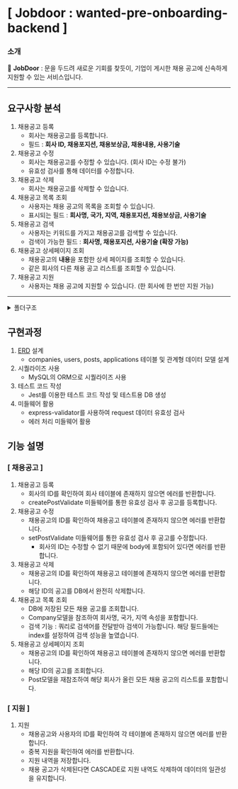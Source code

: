 # [ Jobdoor : wanted-pre-onboarding-backend ]

### 소개

🚪 **JobDoor** : 문을 두드려 새로운 기회를 찾듯이, 기업이 게시한 채용 공고에 신속하게 지원할 수 있는 서비스입니다.

---

## 요구사항 분석

1. 채용공고 등록
    - 회사는 채용공고를 등록합니다.
    - 필드 : **회사 ID, 채용포지션, 채용보상금, 채용내용, 사용기술**
2. 채용공고 수정
    - 회사는 채용공고를 수정할 수 있습니다. (회사 ID는 수정 불가)
    - 유효성 검사를 통해 데이터를 수정합니다.
3. 채용공고 삭제
    - 회사는 채용공고를 삭제할 수 있습니다.
4. 채용공고 목록 조회
    - 사용자는 채용 공고의 목록을 조회할 수 있습니다.
    - 표시되는 필드 : **회사명, 국가, 지역, 채용포지션, 채용보상금, 사용기술**
5. 채용공고 검색
    - 사용자는 키워드를 가지고 채용공고를 검색할 수 있습니다.
    - 검색이 가능한 필드 : **회사명, 채용포지션, 사용기술 (확장 가능)**
6. 채용공고 상세페이지 조회
    - 채용공고의 **내용**을 포함한 상세 페이지를 조회할 수 있습니다.
    - 같은 회사의 다른 채용 공고 리스트를 조회할 수 있습니다.
7. 채용공고 지원
    - 사용자는 채용 공고에 지원할 수 있습니다. (한 회사에 한 번만 지원 가능)

---

<details>
  <summary>폴더구조</summary>

  ```jsx
  📦wanted-pre-onboarding-backend
   ┣ 📂.git
   ┣ 📂node_modules
   ┣ 📂src
   ┃ ┣ 📂controllers
   ┃ ┣ 📂database
   ┃ ┃ ┣ 📂config
   ┃ ┃ ┣ 📂migrations
   ┃ ┃ ┣ 📂models
   ┃ ┃ ┣ 📂repositories
   ┃ ┃ ┗ 📂seeders
   ┃ ┣ 📂middlewares
   ┃ ┣ 📂routes
   ┃ ┣ 📂services
   ┃ ┣ 📂utils
   ┃ ┗ 📜app.js
   ┣ 📂test
   ┣ 📜.babelrc
   ┣ 📜.env
   ┣ 📜.gitignore
   ┣ 📜.prettierrc
   ┣ 📜.sequelizerc
   ┣ 📜index.js
   ┣ 📜package.json
   ┣ 📜README.md
   ┗ 📜yarn.lock
```
</details>
    

## 구현과정

1. [ERD](https://www.erdcloud.com/d/pqcapjs3QNY5LreNz) 설계
    - companies, users, posts, applications 테이블 및 관계형 데이터 모델 설계
2. 시퀄라이즈 사용
    - MySQL의 ORM으로 시퀄라이즈 사용
3. 테스트 코드 작성
    - Jest를 이용한 테스트 코드 작성 및 테스트용 DB 생성
4. 미들웨어 활용
    - express-validator를 사용하여 request 데이터 유효성 검사
    - 에러 처리 미들웨어 활용


## 기능 설명

### [ 채용공고 ]

1. 채용공고 등록
    - 회사의 ID를 확인하여 회사 테이블에 존재하지 않으면 에러를 반환합니다.
    - createPostValidate 미들웨어를 통한 유효성 검사 후 공고를 등록합니다.
2. 채용공고 수정
    - 채용공고의 ID를 확인하여 채용공고 테이블에 존재하지 않으면 에러를 반환합니다.
    - setPostValidate 미들웨어를 통한 유효성 검사 후 공고를 수정합니다.
        - 회사의 ID는 수정할 수 없기 때문에 body에 포함되어 있다면 에러를 반환합니다.
3. 채용공고 삭제
    - 채용공고의 ID를 확인하여 채용공고 테이블에 존재하지 않으면 에러를 반환합니다.
    - 해당 ID의 공고를 DB에서 완전히 삭제합니다.
4. 채용공고 목록 조회
    - DB에 저장된 모든 채용 공고를 조회합니다.
    - Company모델을 참조하여 회사명, 국가, 지역 속성을 포함합니다.
    - 검색 기능 : 쿼리로 검색어를 전달받아 검색이 가능합니다. 해당 필드들에는 index를 설정하여 검색 성능을 높였습니다.
5. 채용공고 상세페이지 조회
    - 채용공고의 ID를 확인하여 채용공고 테이블에 존재하지 않으면 에러를 반환합니다.
    - 해당 ID의 공고를 조회합니다.
    - Post모델을 재참조하여 해당 회사가 올린 모든 채용 공고의 리스트를 포함합니다.

### [ 지원 ]

1. 지원
    - 채용공고와 사용자의 ID를 확인하여 각 테이블에 존재하지 않으면 에러를 반환합니다.
    - 중복 지원을 확인하여 에러를 반환합니다.
    - 지원 내역을 저장합니다.
    - 채용 공고가 삭제된다면 CASCADE로 지원 내역도 삭제하여 데이터의 일관성을 유지합니다.
